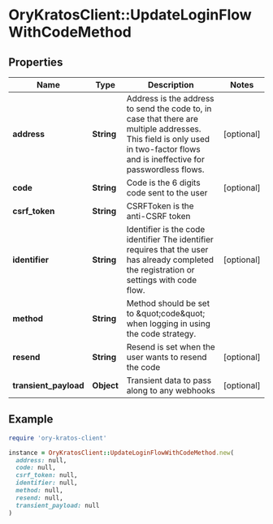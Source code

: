# OryKratosClient::UpdateLoginFlowWithCodeMethod

## Properties

| Name | Type | Description | Notes |
| ---- | ---- | ----------- | ----- |
| **address** | **String** | Address is the address to send the code to, in case that there are multiple addresses. This field is only used in two-factor flows and is ineffective for passwordless flows. | [optional] |
| **code** | **String** | Code is the 6 digits code sent to the user | [optional] |
| **csrf_token** | **String** | CSRFToken is the anti-CSRF token |  |
| **identifier** | **String** | Identifier is the code identifier The identifier requires that the user has already completed the registration or settings with code flow. | [optional] |
| **method** | **String** | Method should be set to \&quot;code\&quot; when logging in using the code strategy. |  |
| **resend** | **String** | Resend is set when the user wants to resend the code | [optional] |
| **transient_payload** | **Object** | Transient data to pass along to any webhooks | [optional] |

## Example

```ruby
require 'ory-kratos-client'

instance = OryKratosClient::UpdateLoginFlowWithCodeMethod.new(
  address: null,
  code: null,
  csrf_token: null,
  identifier: null,
  method: null,
  resend: null,
  transient_payload: null
)
```

